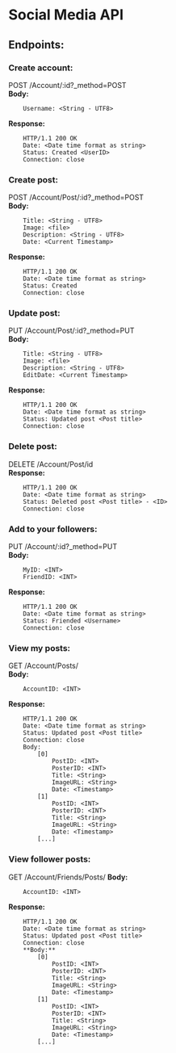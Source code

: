 # Social Media API

## Endpoints:
### Create account:
POST /Account/:id?_method=POST\
**Body:**
```
    Username: <String - UTF8>
```
**Response:**
```
    HTTP/1.1 200 OK
    Date: <Date time format as string>
    Status: Created <UserID>
    Connection: close
```
### Create post:
POST /Account/Post/:id?_method=POST\
**Body:**
```
    Title: <String - UTF8>
    Image: <file>
    Description: <String - UTF8>
    Date: <Current Timestamp>
```
**Response:**
```
    HTTP/1.1 200 OK
    Date: <Date time format as string>
    Status: Created
    Connection: close
```
### Update post:
PUT /Account/Post/:id?_method=PUT\
**Body:**
```
    Title: <String - UTF8>
    Image: <file>
    Description: <String - UTF8>
    EditDate: <Current Timestamp>
```
**Response:**
```
    HTTP/1.1 200 OK
    Date: <Date time format as string>
    Status: Updated post <Post title>
    Connection: close
```
### Delete post:
DELETE /Account/Post/id\
**Response:**
```
    HTTP/1.1 200 OK
    Date: <Date time format as string>
    Status: Deleted post <Post title> - <ID>
    Connection: close
```
### Add to your followers:
PUT /Account/:id?_method=PUT\
**Body:**
```
    MyID: <INT>
    FriendID: <INT>
```
**Response:**
```
    HTTP/1.1 200 OK
    Date: <Date time format as string>
    Status: Friended <Username>
    Connection: close
```
### View my posts:
GET /Account/Posts/\
**Body:**
```
    AccountID: <INT>
```
**Response:**
```
    HTTP/1.1 200 OK
    Date: <Date time format as string>
    Status: Updated post <Post title>
    Connection: close
    Body:
        [0]
            PostID: <INT>
            PosterID: <INT>
            Title: <String>
            ImageURL: <String>
            Date: <Timestamp>
        [1]
            PostID: <INT>
            PosterID: <INT>
            Title: <String>
            ImageURL: <String>
            Date: <Timestamp>
        [...]
```
### View follower posts:
GET /Account/Friends/Posts/
**Body:**
```
    AccountID: <INT>
```
**Response:**
```
    HTTP/1.1 200 OK
    Date: <Date time format as string>
    Status: Updated post <Post title>
    Connection: close
    **Body:**
        [0]
            PostID: <INT>
            PosterID: <INT>
            Title: <String>
            ImageURL: <String>
            Date: <Timestamp>
        [1]
            PostID: <INT>
            PosterID: <INT>
            Title: <String>
            ImageURL: <String>
            Date: <Timestamp>
        [...]
```
